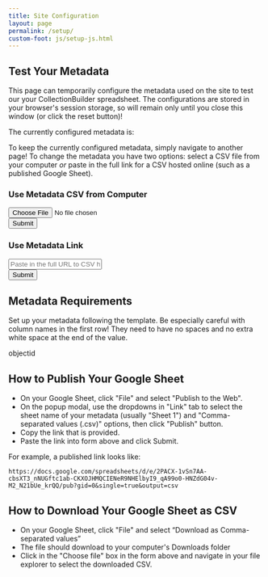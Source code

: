 ```yaml
---
title: Site Configuration
layout: page
permalink: /setup/
custom-foot: js/setup-js.html
---
```


## Test Your Metadata

This page can temporarily configure the metadata used on the site to test our your CollectionBuilder spreadsheet. 
The configurations are stored in your browser's session storage, so will remain only until you close this window (or click the reset button)!

The currently configured metadata is:

<span id="current-metadata"></span>

To keep the currently configured metadata, simply navigate to another page!
To change the metadata you have two options: select a CSV file from your computer *or* paste in the full link for a CSV hosted online (such as a published Google Sheet).

<div class="card mt-3">
    <div class="card-body">
        <h3>Use Metadata CSV from Computer</h3>
        <p>
            <form id="metadataFile" onsubmit="metadata_file_selector(); return false;">
                <div class="input-group">
                    <input type="file" accept=".csv" id="csvFile" class="form-control">
                    <div class="input-group-append">
                        <button class="btn btn-dark" type="submit">
                            Submit
                        </button>
                    </div>
                </div>
            </form>
        </p>
    </div>
</div>
<div class="card mb-3">
    <div class="card-body">
        <h3>Use Metadata Link</h3>
        <p>
            <form id="metadataUrl" onsubmit="metadata_url_selector(); return false;">
                <div class="input-group">
                    <input type="url" id="csvUrl" class="form-control" pattern="https://.*" placeholder="Paste in the full URL to CSV hosted online">
                    <div class="input-group-append">
                        <button class="btn btn-dark" type="submit">
                            Submit
                        </button>
                    </div>
                </div>
            </form>
        </p>
    </div>
</div>

## Metadata Requirements

Set up your metadata following the template.
Be especially careful with column names in the first row!
They need to have no spaces and no extra white space at the end of the value.

objectid

## How to Publish Your Google Sheet

- On your Google Sheet, click "File" and select "Publish to the Web".
- On the popup modal, use the dropdowns in "Link" tab to select the sheet name of your metadata (usually "Sheet 1") and "Comma-separated values (.csv)" options, then click "Publish" button.
- Copy the link that is provided.
- Paste the link into form above and click Submit.

For example, a published link looks like:

`https://docs.google.com/spreadsheets/d/e/2PACX-1vSn7AA-cbsXT3_nNUGftc1ab-CKXOJHMQCIENeR9NHElbyI9_qA99o0-HNZdG04v-M2_N21bUe_krQQ/pub?gid=0&single=true&output=csv`

## How to Download Your Google Sheet as CSV

- On your Google Sheet, click "File" and select “Download as Comma-separated values”
- The file should download to your computer's Downloads folder
- Click in the "Choose file" box in the form above and navigate in your file explorer to select the downloaded CSV.
